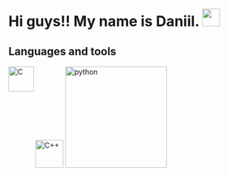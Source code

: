 # Hi guys!! My name is Daniil. <img src=https://user-images.githubusercontent.com/1303154/88677602-1635ba80-d120-11ea-84d8-d263ba5fc3c0.gif width="35">
## Languages and tools

<img src="https://simpleicons.org/icons/c.svg" width="50px" alt="C" align="left">
<img src="https://simpleicons.org/icons/cplusplus.svg?color=blue" width="55px" alt="C++"></a>
<img src="https://www.python.org/static/community_logos/python-logo.png" width="200px" alt="python"></a>
